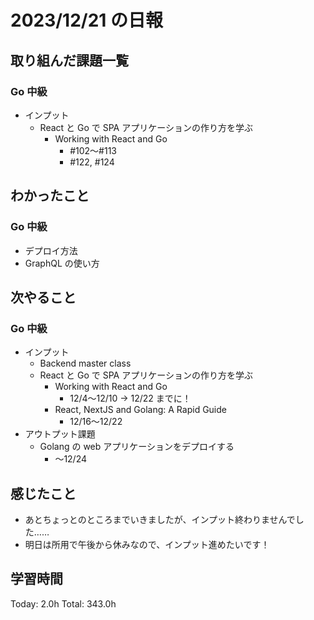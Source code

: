 # 2023/12/21 の日報

## 取り組んだ課題一覧

### Go 中級

- インプット
  - React と Go で SPA アプリケーションの作り方を学ぶ
    - Working with React and Go
      - #102〜#113
      - #122, #124

## わかったこと

### Go 中級

- デプロイ方法
- GraphQL の使い方

## 次やること

### Go 中級

- インプット
  - Backend master class
  - React と Go で SPA アプリケーションの作り方を学ぶ
    - Working with React and Go
      - 12/4〜12/10 → 12/22 までに！
    - React, NextJS and Golang: A Rapid Guide
      - 12/16〜12/22
- アウトプット課題
  - Golang の web アプリケーションをデプロイする
    - 〜12/24

## 感じたこと

- あとちょっとのところまでいきましたが、インプット終わりませんでした……
- 明日は所用で午後から休みなので、インプット進めたいです！

## 学習時間

Today: 2.0h
Total: 343.0h

